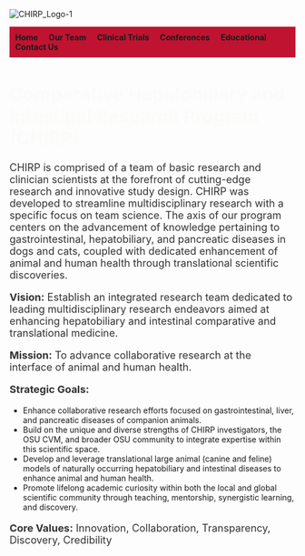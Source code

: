 ![CHIRP_Logo-1](https://github.com/user-attachments/assets/14c0eda0-8486-4e92-a326-458f199ff121)


<body>

<!-- Navigation Bar -->
<div style="background-color: #bf1331; padding: 10px;">
  <a href="index.html" style="margin-right: 15px; text-decoration: none; font-weight: bold;">Home</a>
  <a href="our-team.html" style="margin-right: 15px; text-decoration: none; font-weight: bold;">Our Team</a>
  <a href="clinical-trials.html" style="margin-right: 15px; text-decoration: none; font-weight: bold;">Clinical Trials</a>
  <a href="conferences.html" style="margin-right: 15px; text-decoration: none; font-weight: bold;">Conferences</a>
  <a href="educational.html" style="margin-right: 15px; text-decoration: none; font-weight: bold;">Educational</a>
  <a href="contact.html" style="text-decoration: none; font-weight: bold;">Contact Us</a>
</div>

  <h1 style="color: #fbfbf9; font-size: 32px;">Comparative Hepatobiliary and Intestinal Research Program (CHIRP)</h1>

  <p style="font-size: 18px; color: #333;">
    CHIRP is comprised of a team of basic research and clinician scientists at the forefront of cutting-edge research and innovative study design.
    CHIRP was developed to streamline multidisciplinary research with a specific focus on team science.
    The axis of our program centers on the advancement of knowledge pertaining to gastrointestinal, hepatobiliary, and pancreatic diseases in dogs and cats,
    coupled with dedicated enhancement of animal and human health through translational scientific discoveries.
  </p>

  <p style="font-size: 18px; color: #333;">
    <strong>Vision:</strong> Establish an integrated research team dedicated to leading multidisciplinary research endeavors aimed at enhancing hepatobiliary and intestinal comparative and translational medicine.
  </p>

  <p style="font-size: 18px; color: #333;">
    <strong>Mission:</strong> To advance collaborative research at the interface of animal and human health.
  </p>

  <p style="font-size: 18px; color: #333;">
    <strong>Strategic Goals:</strong>
    <ul>
      <li>Enhance collaborative research efforts focused on gastrointestinal, liver, and pancreatic diseases of companion animals.</li>
      <li>Build on the unique and diverse strengths of CHIRP investigators, the OSU CVM, and broader OSU community to integrate expertise within this scientific space.</li>
      <li>Develop and leverage translational large animal (canine and feline) models of naturally occurring hepatobiliary and intestinal diseases to enhance animal and human health.</li>
      <li>Promote lifelong academic curiosity within both the local and global scientific community through teaching, mentorship, synergistic learning, and discovery.</li>
    </ul>
  </p>

  <p style="font-size: 18px; color: #333;">
    <strong>Core Values:</strong> Innovation, Collaboration, Transparency, Discovery, Credibility
  </p>

</body>


